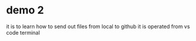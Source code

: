 # demo 2 
it is to learn how to send out files from local to github
it is operated from vs code terminal
